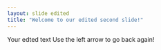 ```yaml
---
layout: slide edited
title: "Welcome to our edited second slide!"
---
```

Your edted text
Use the left arrow to go back again!
